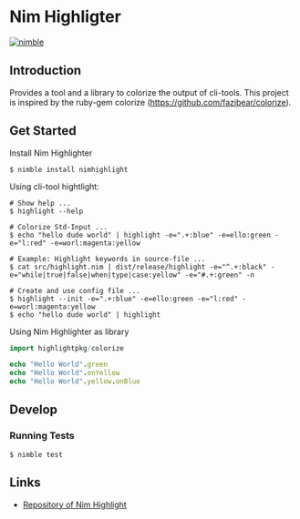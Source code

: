 # Nim Highligter

[![nimble](https://raw.githubusercontent.com/yglukhov/nimble-tag/master/nimble.png)](https://github.com/yglukhov/nimble-tag)



## Introduction

Provides a tool and a library to colorize the output of cli-tools.
This project is inspired by the ruby-gem colorize (https://github.com/fazibear/colorize).



## Get Started

Install Nim Highlighter

   ```shell
   $ nimble install nimhighlight
   ```


Using cli-tool hightlight:

   ```shell
   # Show help ...
   $ highlight --help

   # Colorize Std-Input ...
   $ echo "hello dude world" | highlight -e=".+:blue" -e=ello:green -e="l:red" -e=worl:magenta:yellow

   # Example: Highlight keywords in source-file ...
   $ cat src/highlight.nim | dist/release/highlight -e="^.+:black" -e="while|true|false|when|type|case:yellow" -e="#.+:green" -n

   # Create and use config file ...
   $ highlight --init -e=".+:blue" -e=ello:green -e="l:red" -e=worl:magenta:yellow
   $ echo "hello dude world" | highlight
   ```

Using Nim Highlighter as library

   ```nim
   import highlightpkg/colorize

   echo "Hello World".green
   echo "Hello World".onYellow
   echo "Hello World".yellow.onBlue
   ```

## Develop

### Running Tests

   ```shell
   $ nimble test
   ```



## Links

- [Repository of Nim Highlight](https://github.com/RaimundHuebel/nimhighlight)
